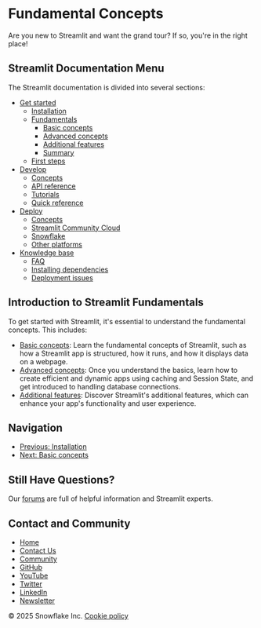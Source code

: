 # Fundamental Concepts
Are you new to Streamlit and want the grand tour? If so, you're in the right place!

## Streamlit Documentation Menu
The Streamlit documentation is divided into several sections:
* [Get started](/get-started)
	+ [Installation](/get-started/installation)
	+ [Fundamentals](/get-started/fundamentals)
		- [Basic concepts](/get-started/fundamentals/main-concepts)
		- [Advanced concepts](/get-started/fundamentals/advanced-concepts)
		- [Additional features](/get-started/fundamentals/additional-features)
		- [Summary](/get-started/fundamentals/summary)
	+ [First steps](/get-started/tutorials)
* [Develop](/develop)
	+ [Concepts](/develop/concepts)
	+ [API reference](/develop/api-reference)
	+ [Tutorials](/develop/tutorials)
	+ [Quick reference](/develop/quick-reference)
* [Deploy](/deploy)
	+ [Concepts](/deploy/concepts)
	+ [Streamlit Community Cloud](/deploy/streamlit-community-cloud)
	+ [Snowflake](/deploy/snowflake)
	+ [Other platforms](/deploy/tutorials)
* [Knowledge base](/knowledge-base)
	+ [FAQ](/knowledge-base/using-streamlit)
	+ [Installing dependencies](/knowledge-base/dependencies)
	+ [Deployment issues](/knowledge-base/deploy)

## Introduction to Streamlit Fundamentals
To get started with Streamlit, it's essential to understand the fundamental concepts. This includes:
* [Basic concepts](/get-started/fundamentals/main-concepts): Learn the fundamental concepts of Streamlit, such as how a Streamlit app is structured, how it runs, and how it displays data on a webpage.
* [Advanced concepts](/get-started/fundamentals/advanced-concepts): Once you understand the basics, learn how to create efficient and dynamic apps using caching and Session State, and get introduced to handling database connections.
* [Additional features](/get-started/fundamentals/additional-features): Discover Streamlit's additional features, which can enhance your app's functionality and user experience.

## Navigation
* [Previous: Installation](/get-started/installation)
* [Next: Basic concepts](/get-started/fundamentals/main-concepts)

## Still Have Questions?
Our [forums](https://discuss.streamlit.io) are full of helpful information and Streamlit experts.

## Contact and Community
* [Home](/)
* [Contact Us](mailto:hello@streamlit.io?subject=Contact%20from%20documentation%20)
* [Community](https://discuss.streamlit.io)
* [GitHub](https://github.com/streamlit)
* [YouTube](https://www.youtube.com/channel/UC3LD42rjj-Owtxsa6PwGU5Q)
* [Twitter](https://twitter.com/streamlit)
* [LinkedIn](https://www.linkedin.com/company/streamlit)
* [Newsletter](https://info.snowflake.com/streamlit-newsletter-sign-up.html)

&copy; 2025 Snowflake Inc. [Cookie policy](/)